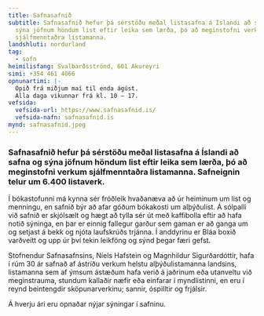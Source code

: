 ```yaml
---
title: Safnasafnið
subtitle: Safnasafnið hefur þá sérstöðu meðal listasafna á Íslandi að safna og
  sýna jöfnum höndum list eftir leika sem lærða, þó að meginstofni verkum
  sjálfmenntaðra listamanna.
landshluti: nordurland
tag:
  - sofn
heimilisfang: Svalbarðsströnd, 601 Akureyri
simi: +354 461 4066
opnunartimi: |-
  Opið frá miðjum maí til enda ágúst.
  Alla daga vikunnar frá kl. 10 – 17.
vefsida:
  vefsida-url: https://www.safnasafnid.is/
  vefsida-nafn: safnasafnid.is
mynd: safnasafnid.jpeg
---
```

### Safnasafnið hefur þá sérstöðu meðal listasafna á Íslandi að safna og sýna jöfnum höndum list eftir leika sem lærða, þó að meginstofni verkum sjálfmenntaðra listamanna. Safneignin telur um 6.400 listaverk.

Í bókastofunni má kynna sér fróðleik hvaðanæva að úr heiminum um list og menningu, en safnið býr að afar góðum bókakosti um alþýðulist. Á sólpalli við safnið er skjólsælt og hægt að tylla sér út með kaffibolla eftir að hafa notið sýninga, en þar er einnig fallegur garður sem gaman er að ganga um og setjast á bekk og njóta laufskrúðs trjánna. Í anddyrinu er Bláa boxið varðveitt og upp úr því tekin leikföng og sýnd þegar færi gefst.

Stofnendur Safnasafnsins, Níels Hafstein og Magnhildur Sigurðardóttir, hafa í rúm 30 ár safnað af ástríðu verkum helstu alþýðulistamanna landsins, listamanna sem af ýmsum ástæðum hafa verið á jaðrinum eða utan­veltu við meginstrauma, stundum kallaðir næfir eða einfarar í myndlistinni, en eru í reynd beintengdir sköpunarverkinu; sannir, óspilltir og frjálsir.

Á hverju ári eru opnaðar nýjar sýningar í safninu.